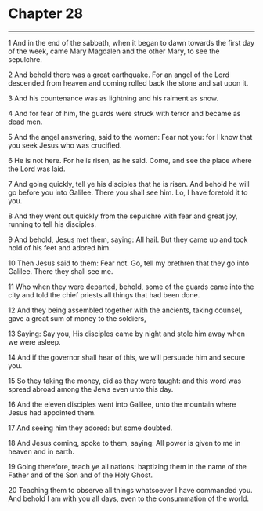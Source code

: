 # Chapter 28

***

1 And in the end of the sabbath, when it began to dawn towards the first day of the week, came Mary Magdalen and the other Mary, to see the sepulchre.

2 And behold there was a great earthquake. For an angel of the Lord descended from heaven and coming rolled back the stone and sat upon it.

3 And his countenance was as lightning and his raiment as snow.

4 And for fear of him, the guards were struck with terror and became as dead men.

5 And the angel answering, said to the women: Fear not you: for I know that you seek Jesus who was crucified.

6 He is not here. For he is risen, as he said. Come, and see the place where the Lord was laid.

7 And going quickly, tell ye his disciples that he is risen. And behold he will go before you into Galilee. There you shall see him. Lo, I have foretold it to you.

8 And they went out quickly from the sepulchre with fear and great joy, running to tell his disciples.

9 And behold, Jesus met them, saying: All hail. But they came up and took hold of his feet and adored him.

10 Then Jesus said to them: Fear not. Go, tell my brethren that they go into Galilee. There they shall see me.

11 Who when they were departed, behold, some of the guards came into the city and told the chief priests all things that had been done.

12 And they being assembled together with the ancients, taking counsel, gave a great sum of money to the soldiers,

13 Saying: Say you, His disciples came by night and stole him away when we were asleep.

14 And if the governor shall hear of this, we will persuade him and secure you.

15 So they taking the money, did as they were taught: and this word was spread abroad among the Jews even unto this day.

16 And the eleven disciples went into Galilee, unto the mountain where Jesus had appointed them.

17 And seeing him they adored: but some doubted.

18 And Jesus coming, spoke to them, saying: All power is given to me in heaven and in earth.

19 Going therefore, teach ye all nations: baptizing them in the name of the Father and of the Son and of the Holy Ghost.

20 Teaching them to observe all things whatsoever I have commanded you. And behold I am with you all days, even to the consummation of the world.

